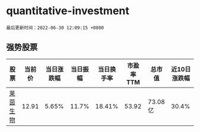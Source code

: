 # quantitative-investment

`最后更新时间：2022-06-30 12:09:15 +0800`

## 强势股票

|股票|当前价|当日涨跌幅|当日振幅|当日换手率|市盈率TTM|总市值|近10日涨跌幅|
|----|----|----|----|----|----|----|----|
|[莱茵生物](https://xueqiu.com/S/SZ002166)|12.91|5.65%|11.7%|18.41%|53.92|73.08亿|30.4%|
